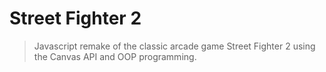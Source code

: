 # Street Fighter 2

>Javascript remake of the classic arcade game Street Fighter 2 using the Canvas API and OOP programming.
